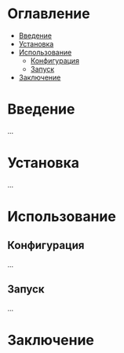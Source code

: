 # Оглавление

- [Введение](#введение)
- [Установка](#установка)
- [Использование](#использование)
  - [Конфигурация](#конфигурация)
  - [Запуск](#запуск)
- [Заключение](#заключение)

# Введение

...

# Установка

...

# Использование

## Конфигурация

...

## Запуск

...

# Заключение
